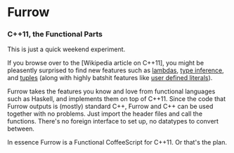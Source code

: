 # Furrow
### C++11, the Functional Parts

This is just a quick weekend experiment.

If you browse over to the [Wikipedia article on C++11], you might be pleasently surprised to find new features such as [lambdas](http://en.wikipedia.org/wiki/C%2B%2B11#Lambda_functions_and_expressions), [type inference](http://en.wikipedia.org/wiki/C%2B%2B11#Type_inference), and [tuples](http://en.wikipedia.org/wiki/C%2B%2B11#Tuple_types) (along with highly batshit features like [user defined literals](http://en.wikipedia.org/wiki/C%2B%2B11#User-defined_literals)).

Furrow takes the features you know and love from functional languages such as Haskell, and implements them on top of C++11. Since the code that Furrow outputs is (mostly) standard C++, Furrow and C++ can be used together with no problems. Just import the header files and call the functions. There's no foreign interface to set up, no datatypes to convert between.

In essence Furrow is a Functional CoffeeScript for C++11. Or that's the plan.
